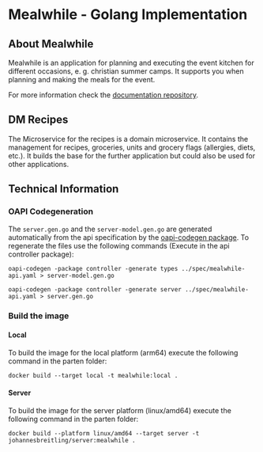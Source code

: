 # Mealwhile - Golang Implementation

## About Mealwhile
Mealwhile is an application for planning and executing the event kitchen for different occasions, e. g. christian summer camps. It supports you when planning and making the meals for the event.

For more information check the <a href="https://github.com/JohannesBreitling/MealwhileDocumentation">documentation repository</a>.

## DM Recipes
The Microservice for the recipes is a domain microservice. It contains the management for recipes, groceries, units and grocery flags (allergies, diets, etc.). It builds the base for the further application but could also be used for other applications.

## Technical Information

### OAPI Codegeneration
The ```server.gen.go``` and the ```server-model.gen.go``` are generated automatically from the api specification by the <a href="https://github.com/deepmap/oapi-codegen">oapi-codegen package</a>.
To regenerate the files use the following commands (Execute in the api controller package):
``````
oapi-codegen -package controller -generate types ../spec/mealwhile-api.yaml > server-model.gen.go
``````
``````
oapi-codegen -package controller -generate server ../spec/mealwhile-api.yaml > server.gen.go
``````

### Build the image
#### Local
To build the image for the local platform (arm64) execute the following command in the parten folder:
``````
docker build --target local -t mealwhile:local .
``````
#### Server
To build the image for the server platform (linux/amd64) execute the following command in the parten folder:
``````
docker build --platform linux/amd64 --target server -t johannesbreitling/server:mealwhile .
``````

